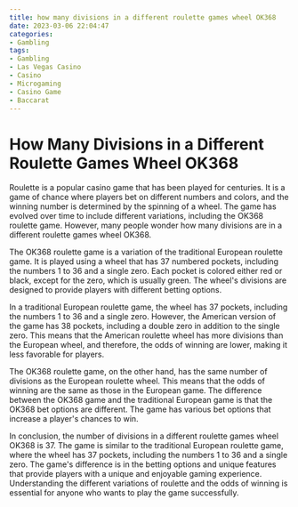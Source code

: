 ```yaml
---
title: how many divisions in a different roulette games wheel OK368
date: 2023-03-06 22:04:47
categories:
- Gambling
tags:
- Gambling
- Las Vegas Casino
- Casino
- Microgaming
- Casino Game
- Baccarat
---
```



# How Many Divisions in a Different Roulette Games Wheel OK368

Roulette is a popular casino game that has been played for centuries. It is a game of chance where players bet on different numbers and colors, and the winning number is determined by the spinning of a wheel. The game has evolved over time to include different variations, including the OK368 roulette game. However, many people wonder how many divisions are in a different roulette games wheel OK368.

The OK368 roulette game is a variation of the traditional European roulette game. It is played using a wheel that has 37 numbered pockets, including the numbers 1 to 36 and a single zero. Each pocket is colored either red or black, except for the zero, which is usually green. The wheel's divisions are designed to provide players with different betting options.

In a traditional European roulette game, the wheel has 37 pockets, including the numbers 1 to 36 and a single zero. However, the American version of the game has 38 pockets, including a double zero in addition to the single zero. This means that the American roulette wheel has more divisions than the European wheel, and therefore, the odds of winning are lower, making it less favorable for players.

The OK368 roulette game, on the other hand, has the same number of divisions as the European roulette wheel. This means that the odds of winning are the same as those in the European game. The difference between the OK368 game and the traditional European game is that the OK368 bet options are different. The game has various bet options that increase a player's chances to win.

In conclusion, the number of divisions in a different roulette games wheel OK368 is 37. The game is similar to the traditional European roulette game, where the wheel has 37 pockets, including the numbers 1 to 36 and a single zero. The game's difference is in the betting options and unique features that provide players with a unique and enjoyable gaming experience. Understanding the different variations of roulette and the odds of winning is essential for anyone who wants to play the game successfully.